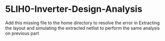 # 5LIH0-Inverter-Design-Analysis
Add this missing file to the home directory to resolve the error in Extracting the layout and simulating the extracted netlist to perform the same analysis on previous part
